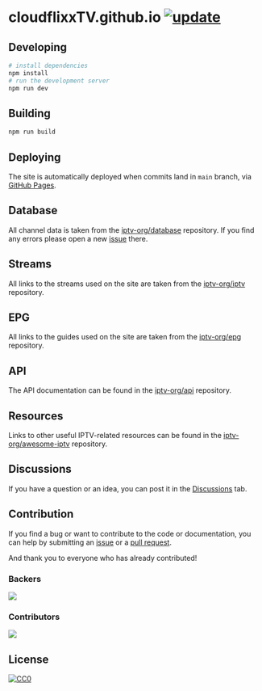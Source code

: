 # cloudflixxTV.github.io [![update](https://github.com/iptv-org/iptv-org.github.io/actions/workflows/update.yml/badge.svg)](https://github.com/iptv-org/iptv-org.github.io/actions/workflows/update.yml)

## Developing

```sh
# install dependencies
npm install
# run the development server
npm run dev
```

## Building

```sh
npm run build
```

## Deploying

The site is automatically deployed when commits land in `main` branch, via [GitHub Pages](https://pages.github.com/).

## Database

All channel data is taken from the [iptv-org/database](https://github.com/iptv-org/database) repository. If you find any errors please open a new [issue](https://github.com/iptv-org/database/issues) there.

## Streams

All links to the streams used on the site are taken from the [iptv-org/iptv](https://github.com/iptv-org/iptv) repository.

## EPG

All links to the guides used on the site are taken from the [iptv-org/epg](https://github.com/iptv-org/epg) repository.

## API

The API documentation can be found in the [iptv-org/api](https://github.com/iptv-org/api) repository.

## Resources

Links to other useful IPTV-related resources can be found in the [iptv-org/awesome-iptv](https://github.com/iptv-org/awesome-iptv) repository.

## Discussions

If you have a question or an idea, you can post it in the [Discussions](https://github.com/orgs/iptv-org/discussions) tab.

## Contribution

If you find a bug or want to contribute to the code or documentation, you can help by submitting an [issue](https://github.com/iptv-org/iptv-org.github.io/issues) or a [pull request](https://github.com/iptv-org/iptv-org.github.io/pulls).

And thank you to everyone who has already contributed!

### Backers

<a href="https://opencollective.com/iptv-org"><img src="https://opencollective.com/iptv-org/backers.svg?width=890" /></a>

### Contributors

<a href="https://github.com/iptv-org/iptv/graphs/contributors"><img src="https://opencollective.com/iptv-org/contributors.svg?width=890" /></a>

## License

[![CC0](http://mirrors.creativecommons.org/presskit/buttons/88x31/svg/cc-zero.svg)](LICENSE)

